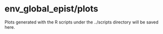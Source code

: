 # env_global_epist/plots

Plots generated with the R scripts under the ../scripts directory will be saved here.